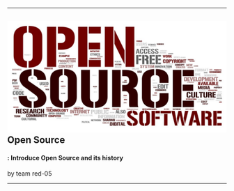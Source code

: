 
---

## ![](/assets/open-source-software.jpeg)Open Source

#### : Introduce Open Source and its history

by team red-05

---



